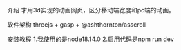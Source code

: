 介绍
才用3d实现的动画网页，区分移动端宽度和pc端的动画。

软件架构
threejs + gasp + @ashthornton/asscroll

安装教程
1.我使用的是node18.14.0
2.启用代码是npm run dev
